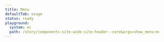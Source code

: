 ```yaml
---
title: Menu
defaultTab: usage
status: ready
playground:
  system: ec
  path: /story/components-site-wide-site-header--core&args=show_menu:menu
---
```

